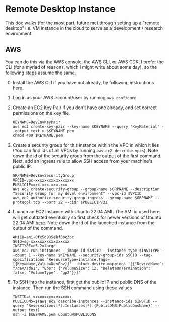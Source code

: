 # Remote Desktop Instance

This doc walks (for the most part, future me) through setting up a "remote desktop" i.e. VM instance in the cloud to serve as a development / research environment.

## AWS

You can do this via the AWS console, the AWS CLI, or AWS CDK. I prefer the CLI (for a myriad of reasons, which I might write about some day), so the following steps assume the same.

0. Install the AWS CLI if you have not already, by following instructions [here](https://docs.aws.amazon.com/cli/latest/userguide/getting-started-install.html).

1. Log in as your AWS account/user by running `aws configure`.

2. Create an EC2 Key Pair if you don't have one already, and set correct permissions on the key file.
    ```
    KEYNAME=DevEnvKeyPair
    aws ec2 create-key-pair --key-name $KEYNAME --query 'KeyMaterial' --output text > $KEYNAME.pem
    chmod 400 $KEYNAME.pem
    ```

3. Create a security group for this instance within the VPC in which it lies (You can find ids of all VPCs by running `aws ec2 describe-vpcs`). Note down the id of the security group from the output of the first command. Next, add an ingress rule to allow SSH access from your machine's public IP.
    ```
    GRPNAME=DevEnvSecurityGroup
    VPCID=vpc-xxxxxxxxxxxxxxxxx
    PUBLICIP=xxx.xxx.xxx.xxx
    aws ec2 create-security-group --group-name $GRPNAME --description "Security Group for my devel environment" --vpc-id $VPCID
    aws ec2 authorize-security-group-ingress --group-name $GRPNAME --protocol tcp --port 22 --cidr $PUBLICIP/32
    ```

4. Launch an EC2 instance with Ubuntu 22.04 AMI. The AMI id used here will get outdated eventually so first check for newer versions of Ubuntu 22.04 AMI [here](https://cloud-images.ubuntu.com/locator/ec2/). Note down the id of the launched instance from the output of the command.
    ```
    AMIID=ami-0fc5d935ebf8bc3bc
    SGID=sg-xxxxxxxxxxxxxxxxx
    INSTTYPE=c5.2xlarge
    aws ec2 run-instances --image-id $AMIID --instance-type $INSTTYPE --count 1 --key-name $KEYNAME --security-group-ids $SGID --tag-specifications 'ResourceType=instance,Tags=[{Key=Name,Value=DevEnv}]' --block-device-mappings '[{"DeviceName": "/dev/sda1", "Ebs": {"VolumeSize": 12, "DeleteOnTermination": false, "VolumeType": "gp2"}}]'
    ```

5. To SSH into the instance, first get the public IP and public DNS of the instance. Then run the SSH command using these values
    ```
    INSTID=i-xxxxxxxxxxxxxxxxx
    PUBLICDNS=$(aws ec2 describe-instances --instance-ids $INSTID --query "Reservations[*].Instances[*].{PublicDNS:PublicDnsName}" --output text)
    ssh -i $KEYNAME.pem ubuntu@$PUBLICDNS
    ```
